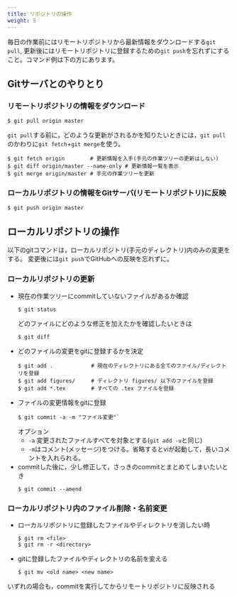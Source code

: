 ```yaml
---
title: リポジトリの操作
weight: 5
---
```


毎日の作業前にはリモートリポジトリから最新情報をダウンロードする`git pull`, 更新後にはリモートリポジトリに登録するための`git push`を忘れずにすること。コマンド例は下の方にあります。

## Gitサーバとのやりとり

### リモートリポジトリの情報をダウンロード

```
$ git pull origin master
```

`git pull`する前に，どのような更新がされるかを知りたいときには，`git pull`のかわりに`git fetch`+`git merge`を使う。
```
$ git fetch origin        # 更新情報を入手(手元の作業ツリーの更新はしない)
$ git diff origin/master --name-only # 更新情報一覧を表示
$ git merge origin/master # 手元の作業ツリーを更新
```

### ローカルリポジトリの情報をGitサーバ(リモートリポジトリ)に反映

```
$ git push origin master
```

## ローカルリポジトリの操作

以下のgitコマンドは，ローカルリポジトリ(手元のディレクトリ)内のみの変更をする。
変更後には`git push`でGitHubへの反映を忘れずに。

### ローカルリポジトリの更新

- 現在の作業ツリーにcommitしていないファイルがあるか確認
	```
	$ git status
	```
	どのファイルにどのような修正を加えたかを確認したいときは
	```
	$ git diff
	```
- どのファイルの変更をgitに登録するかを決定
	```
	$ git add .            # 現在のディレクトリにある全てのファイル/ディレクトリを登録
	$ git add figures/     # ディレクトリ figures/ 以下のファイルを登録
	$ git add *.tex        # すべての .tex ファイルを登録
	```
- ファイルの変更情報をgitに登録
	```
	$ git commit -a -m "ファイル変更"`
	```
	オプション
	- `-a` 変更されたファイルすべてを対象とする(`git add -u`と同じ)
	- `-m`はコメント(メッセージ)をつける。省略するとviが起動して，長いコメントを入れられる。
- commitした後に，少し修正して，さっきのcommitとまとめてしまいたいとき
	```
	$ git commit --amend
	```

### ローカルリポジトリ内のファイル削除・名前変更

- ローカルリポジトリに登録したファイルやディレクトリを消したい時
	```
	$ git rm <file>
	$ git rm -r <directory>
	```
- gitに登録したファイルやディレクトリの名前を変える

	```
	$ git mv <old name> <new name>
	```

いずれの場合も，commitを実行してからリモートリポジトリに反映される
